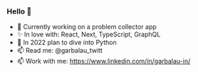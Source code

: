 ### Hello 👋
- 🔭 Currently working on a problem collector app
- ✨ In love with: React, Next, TypeScript, GraphQL
- 🌱 In 2022 plan to dive into Python
- 📫 Read me: @garbalau_twitt
- 📫 Work with me: https://www.linkedin.com/in/garbalau-in/
<!--
**garbalau-github/garbalau-github** is a ✨ _special_ ✨ repository because its `README.md` (this file) appears on your GitHub profile.

Here are some ideas to get you started:

- 🔭 I’m currently working on ...
- 🌱 I’m currently learning ...
- 👯 I’m looking to collaborate on ...
- 🤔 I’m looking for help with ...
- 💬 Ask me about ...
- 📫 How to reach me: ...
- 😄 Pronouns: ...
- ⚡ Fun fact: ...
-->
